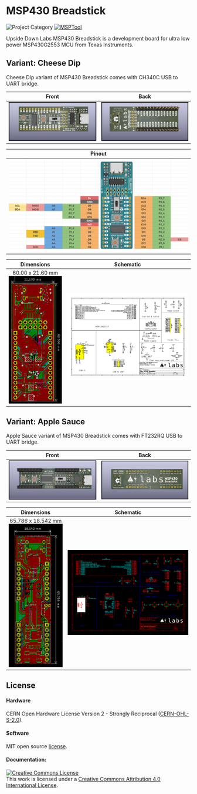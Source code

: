 # MSP430 Breadstick

![Project Category](https://img.shields.io/badge/Category-Dev_Board-red) [![MSPTool](https://img.shields.io/badge/Prorgammer-msptool-success)](https://github.com/upsidedownlabs/msptool)

Upside Down Labs MSP430 Breadstick is a development board for ultra low power MSP430G2553 MCU from Texas Instruments. 

## Variant: Cheese Dip
Cheese Dip variant of MSP430 Breadstick comes with CH340C USB to UART bridge.

| Front              |  Back |
| :-------------------------: | :-------------------------: |
| ![Upside Down Labs MSP430 Breadstick front](CheeseDip/images/CheeseDip_front.png)  | ![Upside Down Labs MSP430 Breadstick back](CheeseDip/images/CheeseDip_back.png) |

|Pinout|
| :--: |
|![Upside Down Labs MSP430 Breadstick front](CheeseDip/images/CheeseDip_Pinout.png)|

| Dimensions              |  Schematic |
| :-------------------------: | :-------------------------: |
| 60.00 x 21.60 mm![Upside Down Labs MSP430 Breadstick dimensions](CheeseDip/images/CheeseDip_dimensions.png)  | ![Upside Down Labs MSP430 Breadstick schematic](CheeseDip/images/CheeseDip_schematic.png) |


## Variant: Apple Sauce
Apple Sauce variant of MSP430 Breadstick comes with FT232RQ USB to UART bridge.

| Front              |  Back |
| :-------------------------: | :-------------------------: |
| ![Upside Down Labs MSP430 Breadstick front](AppleSauce/images/AppleSauce_front.png)  | ![Upside Down Labs MSP430 Breadstick back](AppleSauce/images/AppleSauce_back.png) |

| Dimensions              |  Schematic |
| :-------------------------: | :-------------------------: |
| 65.786 x 18.542 mm![Upside Down Labs MSP430 Breadstick dimensions](AppleSauce/images/AppleSauce_dimensions.png)  | ![Upside Down Labs MSP430 Breadstick schematic](AppleSauce/images/schematic.png) |


## License

#### Hardware
CERN Open Hardware License Version 2 - Strongly Reciprocal ([CERN-OHL-S-2.0](https://spdx.org/licenses/CERN-OHL-S-2.0.html)).

#### Software
MIT open source [license](http://opensource.org/licenses/MIT).

#### Documentation:
<a rel="license" href="http://creativecommons.org/licenses/by/4.0/"><img alt="Creative Commons License" style="border-width:0" src="https://i.creativecommons.org/l/by/4.0/88x31.png" /></a><br />This work is licensed under a <a rel="license" href="http://creativecommons.org/licenses/by/4.0/">Creative Commons Attribution 4.0 International License</a>.


